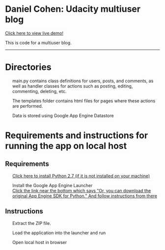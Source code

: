 <h1>Daniel Cohen: Udacity multiuser blog</h1>

<a href= "https://blog-166620.appspot.com/signup">Click here to view live demo!</a>

<p> This is code for a multiuser blog.</p>

<hr>

<h1>Directories</h1>	

<ul>main.py contains class definitions for users, posts, and comments, as well as handler classes for actions such as posting, editing, commenting, deleting, etc.</ul>

<ul>The templates folder contains html files for pages where these actions are performed.</ul>

<ul>Data is stored using Google App Engine Datastore</ul>

<h1>Requirements and instructions for running the app on local host</h1>

<h2>Requirements</h2>
<ol><a href="https://www.python.org/downloads/release/python-2712/">Click here to install Python 2.7 (if it is not installed on your machine)</a></ol>
<ol>Install the Google App Engine Launcher
<br>
<a href="https://cloud.google.com/appengine/docs/standard/python/download">
Click the link near the bottom which says "Or, you can download the original App Engine SDK for Python." And follow instructions from there
</a></ol>

<h2>Instructions</h2>
<ol>Extract the ZIP file.</ol>
<ol>Load the application into the launcher and run</ol>
<ol>Open local host in browser</ol>
